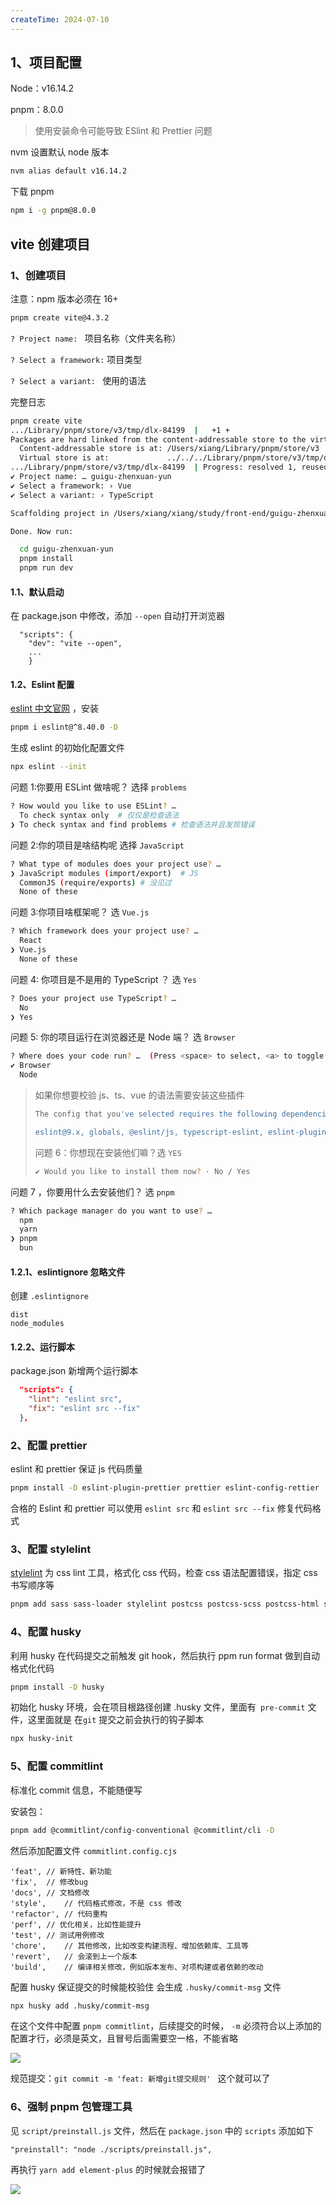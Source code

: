 ```yaml
---
createTime: 2024-07-10
---
```


## 1、项目配置

Node：v16.14.2

pnpm：8.0.0

> 使用安装命令可能导致 ESlint 和 Prettier 问题

nvm 设置默认 node 版本

```sh
nvm alias default v16.14.2
```

下载 pnpm

```sh
npm i -g pnpm@8.0.0
```

## vite 创建项目

### 1、创建项目

注意：npm 版本必须在 16+

```sh
pnpm create vite@4.3.2
```

`? Project name: ` 项目名称（文件夹名称）

`? Select a framework:` 项目类型

`? Select a variant: ` 使用的语法

完整日志

```sh
pnpm create vite
.../Library/pnpm/store/v3/tmp/dlx-84199  |   +1 +
Packages are hard linked from the content-addressable store to the virtual store.
  Content-addressable store is at: /Users/xiang/Library/pnpm/store/v3
  Virtual store is at:             ../../../Library/pnpm/store/v3/tmp/dlx-84199/node_modules/.pnpm
.../Library/pnpm/store/v3/tmp/dlx-84199  | Progress: resolved 1, reused 1, downloaded 0, added 1, done
✔ Project name: … guigu-zhenxuan-yun
✔ Select a framework: › Vue
✔ Select a variant: › TypeScript

Scaffolding project in /Users/xiang/xiang/study/front-end/guigu-zhenxuan-yun...

Done. Now run:

  cd guigu-zhenxuan-yun
  pnpm install
  pnpm run dev
```

#### 1.1、默认启动

在 package.json 中修改，添加 `--open` 自动打开浏览器

```
  "scripts": {
    "dev": "vite --open",
    ...
    }
```

#### 1.2、Eslint 配置

[eslint 中文官网](http://eslint.cn) ，安装

```sh
pnpm i eslint@^8.40.0 -D
```

生成 eslint 的初始化配置文件

```sh
npx eslint --init
```

问题 1:你要用 ESLint 做啥呢？ 选择 `problems`

```sh
? How would you like to use ESLint? …
  To check syntax only  # 仅仅是检查语法
❯ To check syntax and find problems # 检查语法并且发现错误
```

问题 2:你的项目是啥结构呢 选择 `JavaScript`

```sh
? What type of modules does your project use? …
❯ JavaScript modules (import/export)  # JS
  CommonJS (require/exports) # 没见过
  None of these
```

问题 3:你项目啥框架呢？ 选 `Vue.js`

```sh
? Which framework does your project use? …
  React
❯ Vue.js
  None of these
```

问题 4: 你项目是不是用的 TypeScript ？ 选 `Yes`

```sh
? Does your project use TypeScript? …
  No
❯ Yes
```

问题 5: 你的项目运行在浏览器还是 Node 端？ 选 `Browser`

```sh
? Where does your code run? …  (Press <space> to select, <a> to toggle all, <i> to invert selection)
✔ Browser
  Node
```

> 如果你想要校验 js、ts、vue 的语法需要安装这些插件
>
> ```sh
> The config that you've selected requires the following dependencies:
>
> eslint@9.x, globals, @eslint/js, typescript-eslint, eslint-plugin-vue
> ```
>
> 问题 6：你想现在安装他们嘛？选 `YES`
>
> ```sh
> ✔ Would you like to install them now? · No / Yes
> ```

问题 7 ，你要用什么去安装他们？ 选 `pnpm`

```sh
? Which package manager do you want to use? …
  npm
  yarn
❯ pnpm
  bun
```

#### 1.2.1、eslintignore 忽略文件

创建 `.eslintignore`

```
dist
node_modules
```

#### 1.2.2、运行脚本

package.json 新增两个运行脚本

```json
  "scripts": {
    "lint": "eslint src",
    "fix": "eslint src --fix"
  },
```

### 2、配置 prettier

eslint 和 prettier 保证 js 代码质量

```sh
pnpm install -D eslint-plugin-prettier prettier eslint-config-rettier
```

合格的 Eslint 和 prettier 可以使用 `eslint src` 和 `eslint src --fix` 修复代码格式

### 3、配置 stylelint

[stylelint](https://stylelint.bootcss.com/) 为 css lint 工具，格式化 css 代码，检查 css 语法配置错误，指定 css 书写顺序等

```sh
pnpm add sass sass-loader stylelint postcss postcss-scss postcss-html stylelint-config-prettier stylelint-config-recess-order stylelint-config-recommended-scss stylelint-config-standard stylelint-config-standard-vue stylelint-scss stylelint-order stylelint-config-statndard-scss -D
```

### 4、配置 husky

利用 husky 在代码提交之前触发 git hook，然后执行 ppm run format 做到自动格式化代码

```sh
pnpm install -D husky
```

初始化 husky 环境，会在项目根路径创建 .husky 文件，里面有` pre-commit` 文件，这里面就是 在`git` 提交之前会执行的钩子脚本

```sh
npx husky-init
```

### 5、配置 commitlint

标准化 commit 信息，不能随便写

安装包：

```sh
pnpm add @commitlint/config-conventional @commitlint/cli -D
```

然后添加配置文件 `commitlint.config.cjs`

```
'feat', // 新特性、新功能
'fix',  // 修改bug
'docs', // 文档修改
'style',    // 代码格式修改，不是 css 修改
'refactor', // 代码重构
'perf', // 优化相关，比如性能提升
'test', // 测试用例修改
'chore',    // 其他修改，比如改变构建流程、增加依赖库、工具等
'revert',   // 会滚到上一个版本
'build',    // 编译相关修改，例如版本发布、对项构建或者依赖的改动
```

配置 husky 保证提交的时候能校验住 会生成 `.husky/commit-msg` 文件

```sh
npx husky add .husky/commit-msg
```

在这个文件中配置 `pnpm commitlint`，后续提交的时候， `-m` 必须符合以上添加的配置才行，必须是英文，且冒号后面需要空一格，不能省略

![](images/Pasted%20image%2020240701111305.png)

规范提交：`git commit -m 'feat: 新增git提交规则' ` 这个就可以了

### 6、强制 pnpm 包管理工具

见 `script/preinstall.js` 文件，然后在 `package.json` 中的 `scripts` 添加如下

```
"preinstall": "node ./scripts/preinstall.js",
```

再执行 `yarn add element-plus` 的时候就会报错了

![](images/Pasted%20image%2020240701111932.png)
